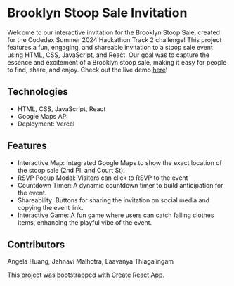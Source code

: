 # Brooklyn Stoop Sale Invitation

Welcome to our interactive invitation for the Brooklyn Stoop Sale, created for the Codedex Summer 2024 Hackathon Track 2 challenge! This project features a fun, engaging, and shareable invitation to a stoop sale event using HTML, CSS, JavaScript, and React. Our goal was to capture the essence and excitement of a Brooklyn stoop sale, making it easy for people to find, share, and enjoy. Check out the live demo [here](https://codedex-super-stoop-sale.vercel.app/)!

## Technologies
- HTML, CSS, JavaScript, React
- Google Maps API
- Deployment: Vercel

## Features
- Interactive Map: Integrated Google Maps to show the exact location of the stoop sale (2nd Pl. and Court St).
- RSVP Popup Modal: Visitors can click to RSVP to the event
- Countdown Timer: A dynamic countdown timer to build anticipation for the event.
- Shareability: Buttons for sharing the invitation on social media and copying the event link.
- Interactive Game: A fun game where users can catch falling clothes items, enhancing the playful vibe of the event.

## Contributors
Angela Huang, Jahnavi Malhotra, Laavanya Thiagalingam

This project was bootstrapped with [Create React App](https://github.com/facebook/create-react-app).
